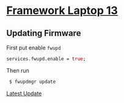 # [Framework Laptop 13](https://frame.work/)

## Updating Firmware

First put enable `fwupd`

```nix
services.fwupd.enable = true;
```

Then run

```sh
 $ fwupdmgr update
```

[Latest Update](https://fwupd.org/lvfs/devices/work.frame.Laptop.TGL.BIOS.firmware)
